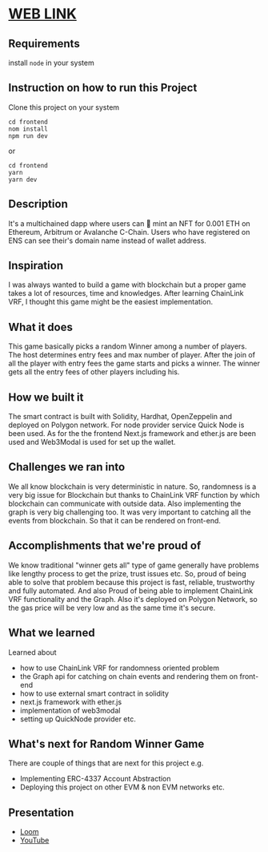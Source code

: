 # [WEB LINK](https://generative-pfp.vercel.app/)

## Requirements 
install `node` in your system

## Instruction on how to run this Project 
Clone this project on your system
``` shell
cd frontend
nom install
npm run dev
```
or
``` shell
cd frontend
yarn
yarn dev
```

## Description
It's a multichained dapp where users can 🥫 mint an NFT for 0.001 ETH on Ethereum, Arbitrum or Avalanche C-Chain. Users who have registered on ENS can see their's domain name instead of wallet address. 

## Inspiration
I was always wanted to build a game with blockchain but a proper game takes a lot of resources, time and knowledges. After learning ChainLink VRF, I thought this game might be the easiest implementation.

## What it does
This game basically picks a random Winner among a number of players. The host determines entry fees and max number of player. After the join of all the player with entry fees the game starts and picks a winner. The winner gets all the entry fees of other players including his.

## How we built it
The smart contract is built with Solidity, Hardhat, OpenZeppelin and deployed on Polygon network. For node provider service Quick Node is been used. As for the the frontend Next.js framework and ether.js are been used and Web3Modal is used for set up the wallet. 

## Challenges we ran into
We all know blockchain is very deterministic in nature. So, randomness is a very big issue for Blockchain but thanks to ChainLink VRF function by which blockchain can communicate with outside data. Also implementing the graph is very big challenging too. It was very important to catching all the events from blockchain. So that it can be rendered on front-end.

## Accomplishments that we're proud of
We know traditional "winner gets all" type of game generally have problems like lengthy process to get the prize, trust issues etc. So, proud of being able to solve that problem because this project is fast, reliable, trustworthy and fully automated. And also Proud of being able to implement ChainLink VRF functionality and the Graph. Also it's deployed on Polygon Network, so the gas price will be very low and as the same time it's secure.

## What we learned
Learned about 
* how to use ChainLink VRF for randomness oriented problem
* the Graph api for catching on chain events and rendering them on front-end
* how to use external smart contract in solidity
* next.js framework with ether.js 
* implementation of web3modal
* setting up QuickNode provider
etc.

## What's next for Random Winner Game
There are couple of things that are next for this project e.g.
* Implementing ERC-4337 Account Abstraction
* Deploying this project on other EVM & non EVM networks
etc.

## Presentation 
- [Loom](https://www.loom.com/share/53d33bfd7bb446659d810a0ad05d4fc1)
- [YouTube](https://youtu.be/ys7TiuJOKEU)
